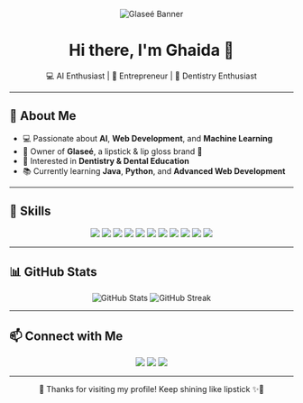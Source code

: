 <p align="center">
  <img src="https://camo.githubusercontent.com/9d8f9b3f1e3f5f2b6f0f3c7f1a5e6f5d5c1b7c6d/68747470733a2f2f696d672e736869656c64732e696f2f62616467652f4768616964612d46617368696f6e2dff69b4?style=for-the-badge&logo=github&logoColor=white" alt="Glaseé Banner"/>
</p>

<h1 align="center">Hi there, I'm Ghaida 👋</h1>
<p align="center">
  💻 AI Enthusiast | 🌸 Entrepreneur | 🦷 Dentistry Enthusiast
</p>

---

## 🌸 About Me
- 💻 Passionate about **AI**, **Web Development**, and **Machine Learning**  
- 💄 Owner of **Glaseé**, a lipstick & lip gloss brand 💋  
- 🦷 Interested in **Dentistry & Dental Education**  
- 📚 Currently learning **Java**, **Python**, and **Advanced Web Development**  

---

## 🚀 Skills
<p align="center">
  <img src="https://img.shields.io/badge/HTML-FF5733?style=for-the-badge&logo=html5&logoColor=white"/>
  <img src="https://img.shields.io/badge/CSS-264de4?style=for-the-badge&logo=css3&logoColor=white"/>
  <img src="https://img.shields.io/badge/JavaScript-f7df1e?style=for-the-badge&logo=javascript&logoColor=black"/>
  <img src="https://img.shields.io/badge/Python-3776ab?style=for-the-badge&logo=python&logoColor=white"/>
  <img src="https://img.shields.io/badge/C++-00599C?style=for-the-badge&logo=cplusplus&logoColor=white"/>
  <img src="https://img.shields.io/badge/Bootstrap-7952b3?style=for-the-badge&logo=bootstrap&logoColor=white"/>
  <img src="https://img.shields.io/badge/MySQL-4479a1?style=for-the-badge&logo=mysql&logoColor=white"/>
  <img src="https://img.shields.io/badge/TensorFlow-ff6f00?style=for-the-badge&logo=tensorflow&logoColor=white"/>
  <img src="https://img.shields.io/badge/PyTorch-ee4c2c?style=for-the-badge&logo=pytorch&logoColor=white"/>
  <img src="https://img.shields.io/badge/GitHub-181717?style=for-the-badge&logo=github&logoColor=white"/>
  <img src="https://img.shields.io/badge/WordPress-21759b?style=for-the-badge&logo=wordpress&logoColor=white"/>
</p>

---

## 📊 GitHub Stats
<p align="center">
  <img src="https://github-readme-stats.vercel.app/api?username=Ghaida02a&show_icons=true&theme=radical&count_private=true" alt="GitHub Stats"/>
  <img src="https://github-readme-streak-stats.herokuapp.com/?user=Ghaida02a&theme=radical" alt="GitHub Streak"/>
</p>

---

## 📫 Connect with Me
<p align="center">
  <a href="mailto:ggmskaj@gmail.com"><img src="https://img.shields.io/badge/Email-ggmskaj%40gmail.com-red?style=for-the-badge&logo=gmail&logoColor=white"/></a>
  <a href="https://linkedin.com/in/your-link"><img src="https://img.shields.io/badge/LinkedIn-0a66c2?style=for-the-badge&logo=linkedin&logoColor=white"/></a>
  <a href="https://instagram.com/glasee_official"><img src="https://img.shields.io/badge/Instagram-E4405F?style=for-the-badge&logo=instagram&logoColor=white"/></a>
</p>

---

<p align="center">
  💖 Thanks for visiting my profile! Keep shining like lipstick ✨💄
</p>
